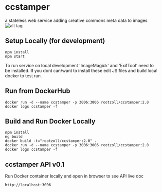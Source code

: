 # ccstamper

a stateless web service adding creative commons meta data to images
![alt tag](https://github.com/rootzoll/ccstamper/blob/master/static/ccstamper-idee.png?raw=true)

## Setup Locally (for development)

```
npm install
npm start
```

To run service on local development 'ImageMagick' and 'ExifTool' need to be installed. If you dont can/want to install these edit JS files and build local docker to test run.

## Run from DockerHub

```
docker run -d --name ccstamper -p 3006:3006 rootzoll/ccstamper:2.0
docker logs ccstamper -f
```

## Build and Run Docker Locally

```
npm install
ng build
docker build -t="rootzoll/ccstamper:2.0" .
docker run -d --name ccstamper -p 3006:3006 rootzoll/ccstamper:2.0
docker logs ccstamper -f
```

## ccstamper API v0.1

Run Docker container locally and open in browser to see API live doc
```
http://localhost:3006
```
